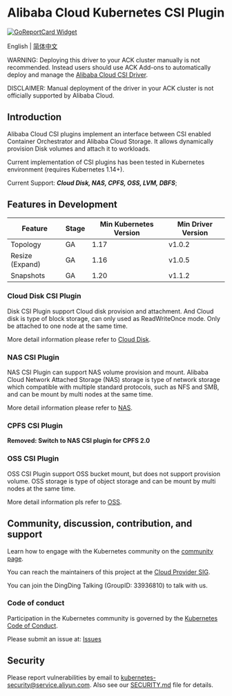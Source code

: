 # Alibaba Cloud Kubernetes CSI Plugin
[![GoReportCard Widget]][GoReportCardResult]

English | [简体中文](./README-zh_CN.md)

WARNING: Deploying this driver to your ACK cluster manually is not recommended. Instead users should use ACK Add-ons to automatically deploy and manage the [Alibaba Cloud CSI Driver](https://www.alibabacloud.com/help/en/ack/product-overview/csi-plugin).

DISCLAIMER: Manual deployment of the driver in your ACK cluster is not officially supported by Alibaba Cloud.


## Introduction
Alibaba Cloud CSI plugins implement an interface between CSI enabled Container
Orchestrator and Alibaba Cloud Storage. It allows dynamically provision Disk
volumes and attach it to workloads.

Current implementation of CSI plugins has been tested in Kubernetes environment (requires Kubernetes 1.14+).

Current Support: ***Cloud Disk, NAS, CPFS, OSS, LVM, DBFS***;

## Features in Development

| Feature         | Stage | Min Kubernetes Version | Min Driver Version |
|-----------------|-------|------------------------|--------------------|
| Topology        | GA    | 1.17                   | v1.0.2             |
| Resize (Expand) | GA    | 1.16                   | v1.0.5             |
| Snapshots       | GA    | 1.20                   | v1.1.2             |


### Cloud Disk CSI Plugin

Disk CSI Plugin support Cloud disk provision and attachment. And Cloud disk is type of block storage, can only used as ReadWriteOnce mode. Only be attached to one node at the same time.

More detail information please refer to [Cloud Disk](./docs/disk.md).


### NAS CSI Plugin

NAS CSI Plugin can support NAS volume provision and mount. Alibaba Cloud Network Attached Storage (NAS) storage is type of network storage which compatible with multiple standard protocols, such as NFS and SMB, and can be mount by multi nodes at the same time.

More detail information please refer to [NAS](./docs/nas.md).


### CPFS CSI Plugin

**Removed: Switch to NAS CSI plugin for CPFS 2.0**

### OSS CSI Plugin

OSS CSI Plugin support OSS bucket mount, but does not support provision volume. OSS storage is type of object storage and can be mount by multi nodes at the same time.

More detail information pls refer to [OSS](./docs/oss.md).


## Community, discussion, contribution, and support

Learn how to engage with the Kubernetes community on the [community page](https://kubernetes.io/community/).

You can reach the maintainers of this project at the [Cloud Provider SIG](https://github.com/kubernetes/community/tree/master/sig-cloud-provider).

You can join the DingDing Talking (GroupID: 33936810) to talk with us.

### Code of conduct

Participation in the Kubernetes community is governed by the [Kubernetes Code of Conduct](code-of-conduct.md).

Please submit an issue at: [Issues](https://github.com/kubernetes-sigs/alibaba-cloud-csi-driver/issues)


[GoReportCard Widget]: https://goreportcard.com/badge/github.com/kubernetes-sigs/alibaba-cloud-csi-driver
[GoReportCardResult]: https://goreportcard.com/report/github.com/kubernetes-sigs/alibaba-cloud-csi-driver

## Security
Please report vulnerabilities by email to kubernetes-security@service.aliyun.com. Also see our [SECURITY.md](./SECURITY.md) file for details.
